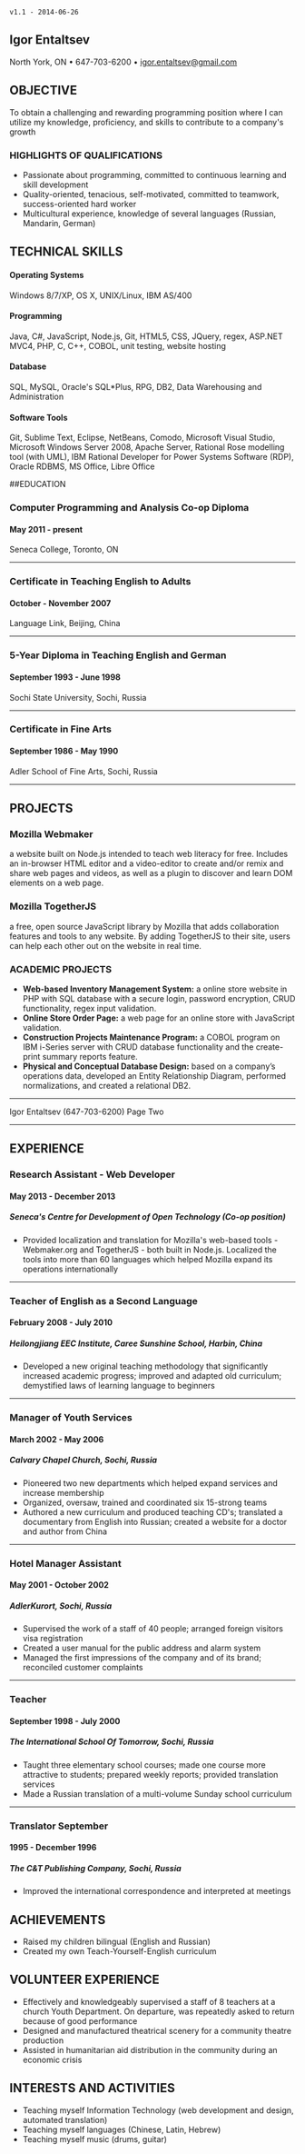 `v1.1 - 2014-06-26`

## Igor Entaltsev

North York, ON • 647-703-6200 • igor.entaltsev@gmail.com

## OBJECTIVE
To obtain a challenging and rewarding programming position where I can utilize my knowledge, proficiency, and skills to contribute to a company's growth

### HIGHLIGHTS OF QUALIFICATIONS
- Passionate about programming, committed to continuous learning and skill development
- Quality-oriented, tenacious, self-motivated, committed to teamwork, success-oriented hard worker
- Multicultural experience, knowledge of several languages (Russian, Mandarin, German)

## TECHNICAL SKILLS

#### Operating Systems	
Windows 8/7/XP, OS X, UNIX/Linux, IBM AS/400
#### Programming	
Java, C#, JavaScript, Node.js, Git, HTML5, CSS, JQuery, regex, ASP.NET MVC4, PHP, C, C++, COBOL, unit testing, website hosting
#### Database	
SQL, MySQL, Oracle's SQL*Plus, RPG, DB2, Data Warehousing and Administration
#### Software Tools	
Git, Sublime Text, Eclipse, NetBeans, Comodo, Microsoft Visual Studio, Microsoft Windows Server 2008, Apache Server, Rational Rose modelling tool (with UML), IBM Rational Developer for Power Systems Software (RDP), Oracle RDBMS, MS Office, Libre Office 

##EDUCATION	

### Computer Programming and Analysis Co-op Diploma	
#### May 2011 - present
Seneca College, Toronto, ON

---

### Certificate in Teaching English to Adults	
#### October - November 2007
Language Link, Beijing, China

---
### 5-Year Diploma in Teaching English and German	
#### September 1993 - June 1998
Sochi State University, Sochi, Russia

---
### Certificate in Fine Arts	
#### September 1986 - May 1990
Adler School of Fine Arts, Sochi, Russia

---

## PROJECTS	
### Mozilla Webmaker
a website built on Node.js intended to teach web literacy for free. Includes an in-browser HTML editor and a video-editor to create and/or remix and share web pages and videos, as well as a plugin to discover and learn DOM elements on a web page.
###	Mozilla TogetherJS
a free, open source JavaScript library by Mozilla that adds collaboration features and tools to any website. By adding TogetherJS to their site, users can help each other out on the website in real time.

### ACADEMIC PROJECTS	
- **Web-based Inventory Management System:** a online store website in PHP with SQL database with a secure login, password encryption, CRUD functionality, regex input validation. 
- **Online Store Order Page:** a web page for an online store with JavaScript validation.
- **Construction Projects Maintenance Program:** a COBOL program on IBM i-Series server with CRUD database functionality and the create-print summary reports feature. 
- **Physical and Conceptual Database Design:** based on a company’s operations data, developed an Entity Relationship Diagram, performed normalizations, and created a relational DB2.

---
Igor Entaltsev	(647-703-6200)	Page Two

---
## EXPERIENCE

### Research Assistant - Web Developer	
#### May 2013 - December 2013
##### Seneca's Centre for Development of Open Technology (Co-op position)
- Provided localization and translation for Mozilla's web-based tools - Webmaker.org and TogetherJS - both built in Node.js. Localized the tools into more than 60 languages which helped Mozilla expand its operations internationally

---
### Teacher of English as a Second Language	
#### February 2008 - July 2010
##### Heilongjiang EEC Institute, Caree Sunshine School, Harbin, China
- Developed a new original teaching methodology that significantly increased academic progress; improved and adapted old curriculum; demystified laws of learning language to beginners

---
### Manager of Youth Services	
#### March 2002 - May 2006
##### Calvary Chapel Church, Sochi, Russia
- Pioneered two new departments which  helped expand services and increase membership
- Organized, oversaw, trained and coordinated six 15-strong teams
- Authored a new curriculum and produced teaching CD's; translated a documentary from English into Russian; created a website for a doctor and author from China

---
### Hotel Manager Assistant	
#### May 2001 - October 2002
##### AdlerKurort, Sochi, Russia
- Supervised the work of a staff of 40 people; arranged foreign visitors visa registration
- Created a user manual for the public address and alarm system
- Managed the first impressions of the company and of its brand; reconciled customer complaints

---
### Teacher	
#### September 1998 - July 2000
##### The International School Of Tomorrow, Sochi, Russia
- Taught three elementary school courses; made one course more attractive to students; prepared weekly reports;  provided translation services 
- Made a Russian translation of a multi-volume Sunday school curriculum

----
### Translator	September 
#### 1995 - December 1996
##### The C&T Publishing Company, Sochi, Russia
-	Improved the international correspondence and interpreted at meetings

## ACHIEVEMENTS
- Raised my children bilingual (English and Russian)
- Created my own Teach-Yourself-English curriculum

## VOLUNTEER EXPERIENCE 

- Effectively and knowledgeably supervised a staff of 8 teachers at a church Youth Department. On departure, was repeatedly asked to return because of good performance
- Designed and manufactured theatrical scenery for a community theatre production
- Assisted in humanitarian aid distribution in the community during an economic crisis

## INTERESTS AND ACTIVITIES 
- Teaching myself Information Technology (web development and design, automated translation)
- Teaching myself languages (Chinese, Latin, Hebrew)
- Teaching myself music (drums, guitar)
